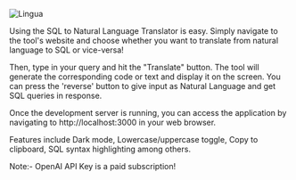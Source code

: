 ![Lingua](https://github.com/abhishekshah25/LinguaSQL/assets/147745895/ec9f2fb3-51f8-4cf2-94a5-e9ec1c5de91d)


Using the SQL to Natural Language Translator is easy. Simply navigate to the tool's website and choose whether you want to translate from natural language to SQL or vice-versa!


Then, type in your query and hit the "Translate" button. The tool will generate the corresponding code or text and display it on the screen. You can press the 'reverse' button to give input as Natural Language and get SQL queries in response.


Once the development server is running, you can access the application by navigating to http://localhost:3000 in your web browser.


Features include Dark mode, Lowercase/uppercase toggle, Copy to clipboard, SQL syntax highlighting among others.

Note:- OpenAI API Key is a paid subscription!



